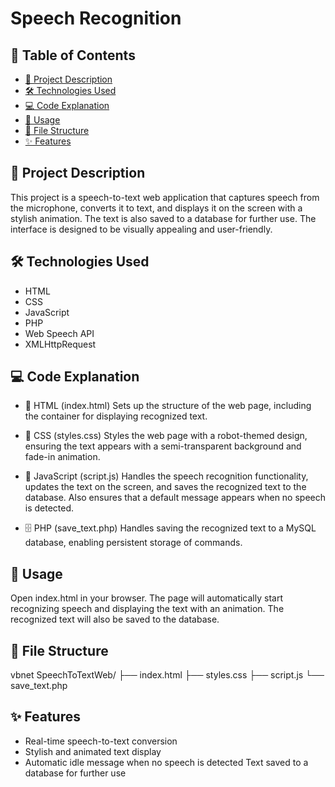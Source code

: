 # Speech Recognition

## 📑 Table of Contents
- [📃 Project Description](#-project-description)
- [🛠️ Technologies Used](#️-technologies-used)
- [💻 Code Explanation](#-code-explanation)
- [🚀 Usage](#-usage)
- [📁 File Structure](#-file-structure)
- [✨ Features](#-features)



## 📃 Project Description

This project is a speech-to-text web application that captures speech from the microphone, converts it to text, and displays it on the screen with a stylish animation. The text is also saved to a database for further use. The interface is designed to be visually appealing and user-friendly.

## 🛠️ Technologies Used
- HTML
- CSS
- JavaScript
- PHP
- Web Speech API
- XMLHttpRequest
  
## 💻 Code Explanation

- 📄 HTML (index.html)
Sets up the structure of the web page, including the container for displaying recognized text.

- 🎨 CSS (styles.css)
Styles the web page with a robot-themed design, ensuring the text appears with a semi-transparent background and fade-in animation.

- 📝 JavaScript (script.js)
Handles the speech recognition functionality, updates the text on the screen, and saves the recognized text to the database. Also ensures that a default message appears when no speech is detected.

- 🗄️ PHP (save_text.php)
Handles saving the recognized text to a MySQL database, enabling persistent storage of commands.

## 🚀 Usage

Open index.html in your browser.
The page will automatically start recognizing speech and displaying the text with an animation.
The recognized text will also be saved to the database.

## 📁 File Structure

vbnet
SpeechToTextWeb/
├── index.html
├── styles.css
├── script.js
└── save_text.php

## ✨ Features

- Real-time speech-to-text conversion
- Stylish and animated text display
- Automatic idle message when no speech is detected
Text saved to a database for further use
